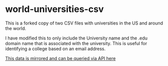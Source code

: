 world-universities-csv
======================
This is a forked copy of two CSV files with universities in the US and around the world.

I have modified this to only include the University name and the .edu domain name that is associated with the university.  This is useful for identifying a college based on an email address.




 [This data is mirrored and can be queried via API here](https://www.exversion.com/data/view/LAF75VYMLMCVWDE)